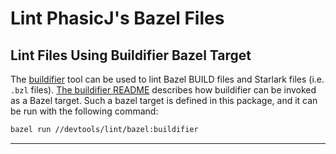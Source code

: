 # Lint PhasicJ's Bazel Files

## Lint Files Using Buildifier Bazel Target

The [buildifier][1] tool can be used to lint Bazel BUILD files and Starlark
files (i.e. `.bzl` files). [The buildifier README][2] describes how
buildifier can be invoked as a Bazel target. Such a bazel target is defined
in this package, and it can be run with the following command:

```sh
bazel run //devtools/lint/bazel:buildifier
```

---

[1]: https://github.com/bazelbuild/buildtools/blob/a60df6e5d134ed103669f206ad74ec2154f1a562/buildifier/README.md
[2]: https://github.com/bazelbuild/buildtools/blob/a60df6e5d134ed103669f206ad74ec2154f1a562/buildifier/README.md#setup-and-usage-via-bazel
